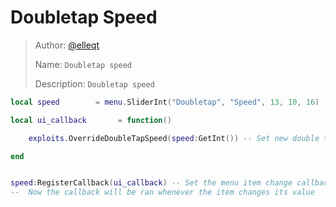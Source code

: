 # Doubletap Speed

> Author: [@elleqt](https://github.com/elleqt)  
>
> Name: `Doubletap speed`  
>
> Description: `Doubletap speed`

```lua
local speed        = menu.SliderInt("Doubletap", "Speed", 13, 10, 16)      --    Create a new slider in our script's tab

local ui_callback       = function()    

    exploits.OverrideDoubleTapSpeed(speed:GetInt()) -- Set new double tap speed

end


speed:RegisterCallback(ui_callback) -- Set the menu item change callback on our checkbox
--  Now the callback will be ran whenever the item changes its value
```
